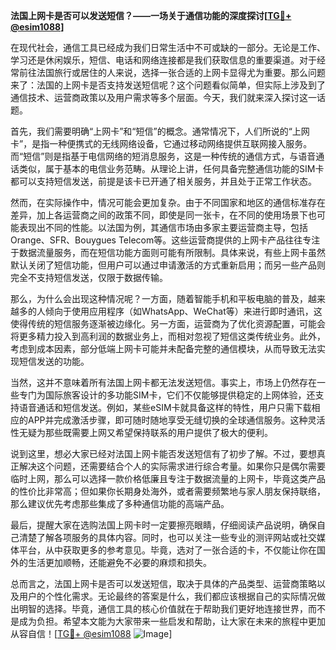 **法国上网卡是否可以发送短信？——一场关于通信功能的深度探讨[[TG💪+ @esim1088](https://t.me/s/esim1088)]**

在现代社会，通信工具已经成为我们日常生活中不可或缺的一部分。无论是工作、学习还是休闲娱乐，短信、电话和网络连接都是我们获取信息的重要渠道。对于经常前往法国旅行或居住的人来说，选择一张合适的上网卡显得尤为重要。那么问题来了：法国的上网卡是否支持发送短信呢？这个问题看似简单，但实际上涉及到了通信技术、运营商政策以及用户需求等多个层面。今天，我们就来深入探讨这一话题。

首先，我们需要明确“上网卡”和“短信”的概念。通常情况下，人们所说的“上网卡”，是指一种便携式的无线网络设备，它通过移动网络提供互联网接入服务。而“短信”则是指基于电信网络的短消息服务，这是一种传统的通信方式，与语音通话类似，属于基本的电信业务范畴。从理论上讲，任何具备完整通信功能的SIM卡都可以支持短信发送，前提是该卡已开通了相关服务，并且处于正常工作状态。

然而，在实际操作中，情况可能会更加复杂。由于不同国家和地区的通信标准存在差异，加上各运营商之间的政策不同，即使是同一张卡，在不同的使用场景下也可能表现出不同的性能。以法国为例，其通信市场由多家主要运营商主导，包括Orange、SFR、Bouygues Telecom等。这些运营商提供的上网卡产品往往专注于数据流量服务，而在短信功能方面则可能有所限制。具体来说，有些上网卡虽然默认关闭了短信功能，但用户可以通过申请激活的方式重新启用；而另一些产品则完全不支持短信发送，仅限于数据传输。

那么，为什么会出现这种情况呢？一方面，随着智能手机和平板电脑的普及，越来越多的人倾向于使用应用程序（如WhatsApp、WeChat等）来进行即时通讯，这使得传统的短信服务逐渐被边缘化。另一方面，运营商为了优化资源配置，可能会将更多精力投入到高利润的数据业务上，而相对忽视了短信这类传统业务。此外，考虑到成本因素，部分低端上网卡可能并未配备完整的通信模块，从而导致无法实现短信发送的功能。

当然，这并不意味着所有法国上网卡都无法发送短信。事实上，市场上仍然存在一些专门为国际旅客设计的多功能SIM卡，它们不仅能够提供稳定的上网体验，还支持语音通话和短信发送。例如，某些eSIM卡就具备这样的特性，用户只需下载相应的APP并完成激活步骤，即可随时随地享受无缝切换的全球通信服务。这种灵活性无疑为那些既需要上网又希望保持联系的用户提供了极大的便利。

说到这里，想必大家已经对法国上网卡能否发送短信有了初步了解。不过，要想真正解决这个问题，还需要结合个人的实际需求进行综合考量。如果你只是偶尔需要临时上网，那么可以选择一款价格低廉且专注于数据流量的上网卡，毕竟这类产品的性价比非常高；但如果你长期身处海外，或者需要频繁地与家人朋友保持联络，那么建议优先考虑那些集成了多种通信功能的高端产品。

最后，提醒大家在选购法国上网卡时一定要擦亮眼睛，仔细阅读产品说明，确保自己清楚了解各项服务的具体内容。同时，也可以关注一些专业的测评网站或社交媒体平台，从中获取更多的参考意见。毕竟，选对了一张合适的卡，不仅能让你在国外的生活更加顺畅，还能避免不必要的麻烦和损失。

总而言之，法国上网卡是否可以发送短信，取决于具体的产品类型、运营商策略以及用户的个性化需求。无论最终的答案是什么，我们都应该根据自己的实际情况做出明智的选择。毕竟，通信工具的核心价值就在于帮助我们更好地连接世界，而不是成为负担。希望本文能为大家带来一些启发和帮助，让大家在未来的旅程中更加从容自信！[[TG💪+ @esim1088](https://t.me/s/esim1088) ![Image](https://i.postimg.cc/4NQfJmqS/Snipaste-2025-05-13-00-14-12.png)]